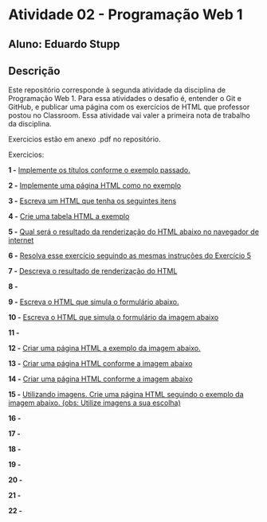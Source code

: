 # Atividade 02 - Programação Web 1
## Aluno: Eduardo Stupp

## Descrição
Este repositório corresponde à segunda atividade da disciplina de Programação Web 1. Para essa atividades o desafio é, entender o Git e GitHub, e publicar uma página com os exercícios de HTML que professor postou no Classroom. Essa atividade vai valer a primeira nota de trabalho da disciplina.

Exercicios estão em anexo .pdf no repositório.

Exercicios:

__1 -__ [Implemente os títulos conforme o exemplo passado.](/exercicios/1.html)


__2 -__ [Implemente uma página HTML como no exemplo](/exercicios/2.html)


__3 -__ [Escreva um HTML que tenha os seguintes itens](/exercicios/3.html)


__4 -__ [Crie uma tabela HTML a exemplo](/exercicios/4.html)


__5 -__ [Qual será o resultado da renderização do HTML abaixo no navegador de internet](/exercicios/5.png)


__6 -__ [Resolva esse exercício seguindo as mesmas instruções do Exercício 5](/exercicios/6.png)


__7 -__ [Descreva o resultado de renderização do HTML](/exercicios/7.txt)


__8 -__


__9 -__ [Escreva o HTML que simula o formulário abaixo.](/exercicios/9.html)


__10 -__ [Escreva o HTML que simula o formulário da imagem abaixo](/exercicios/10.html)


__11 -__ 


__12 -__ [Criar uma página HTML a exemplo da imagem abaixo.](/exercicios/12.html)


__13 -__ [Criar uma página HTML conforme a imagem abaixo](/exercicios/13.html)


__14 -__ [Criar uma página HTML conforme a imagem abaixo](/exercicios/14.html)


__15 -__ [Utilizando imagens. Crie uma página HTML seguindo o exemplo da imagem abaixo. (obs: Utilize imagens a sua escolha)](./exercicios/15.html)


__16 -__


__17 -__


__18 -__


__19 -__


__20 -__


__21 -__


__22 -__
